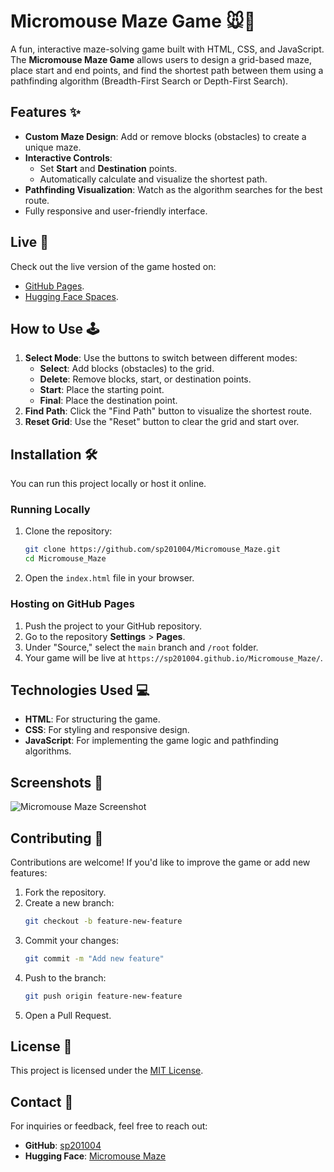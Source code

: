 # Micromouse Maze Game 🐭🏁

A fun, interactive maze-solving game built with HTML, CSS, and JavaScript. The **Micromouse Maze Game** allows users to design a grid-based maze, place start and end points, and find the shortest path between them using a pathfinding algorithm (Breadth-First Search or Depth-First Search).

## Features ✨
- **Custom Maze Design**: Add or remove blocks (obstacles) to create a unique maze.
- **Interactive Controls**:
  - Set **Start** and **Destination** points.
  - Automatically calculate and visualize the shortest path.
- **Pathfinding Visualization**: Watch as the algorithm searches for the best route.
- Fully responsive and user-friendly interface.

## Live 🚀
Check out the live version of the game hosted on:
- [GitHub Pages](https://sp201004.github.io/Micromouse_Maze/).
- [Hugging Face Spaces](https://huggingface.co/spaces/sp201004/Micromouse-Maze).

## How to Use 🕹️
1. **Select Mode**: Use the buttons to switch between different modes:
   - **Select**: Add blocks (obstacles) to the grid.
   - **Delete**: Remove blocks, start, or destination points.
   - **Start**: Place the starting point.
   - **Final**: Place the destination point.
2. **Find Path**: Click the "Find Path" button to visualize the shortest route.
3. **Reset Grid**: Use the "Reset" button to clear the grid and start over.

## Installation 🛠️
You can run this project locally or host it online.

### Running Locally
1. Clone the repository:
   ```bash
   git clone https://github.com/sp201004/Micromouse_Maze.git
   cd Micromouse_Maze
   ```
2. Open the `index.html` file in your browser.

### Hosting on GitHub Pages
1. Push the project to your GitHub repository.
2. Go to the repository **Settings** > **Pages**.
3. Under "Source," select the `main` branch and `/root` folder.
4. Your game will be live at `https://sp201004.github.io/Micromouse_Maze/`.

## Technologies Used 💻
- **HTML**: For structuring the game.
- **CSS**: For styling and responsive design.
- **JavaScript**: For implementing the game logic and pathfinding algorithms.

## Screenshots 📸
![Micromouse Maze Screenshot](https://github.com/user-attachments/assets/141dce15-32af-4b7b-918d-f28692108957)  

## Contributing 🤝
Contributions are welcome! If you'd like to improve the game or add new features:
1. Fork the repository.
2. Create a new branch:
   ```bash
   git checkout -b feature-new-feature
   ```
3. Commit your changes:
   ```bash
   git commit -m "Add new feature"
   ```
4. Push to the branch:
   ```bash
   git push origin feature-new-feature
   ```
5. Open a Pull Request.

## License 📄
This project is licensed under the [MIT License](LICENSE).

## Contact 📧
For inquiries or feedback, feel free to reach out:
- **GitHub**: [sp201004](https://github.com/sp201004)
- **Hugging Face**: [Micromouse Maze](https://huggingface.co/spaces/sp201004/Micromouse-Maze)
